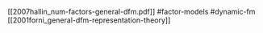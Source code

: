 [[2007hallin_num-factors-general-dfm.pdf]]
#factor-models #dynamic-fm
[[2001forni_general-dfm-representation-theory]]

